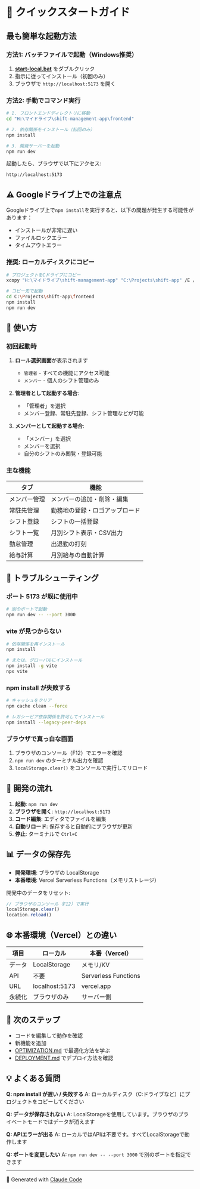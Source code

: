 # 🚀 クイックスタートガイド

## 最も簡単な起動方法

### 方法1: バッチファイルで起動（Windows推奨）

1. **[start-local.bat](start-local.bat)** をダブルクリック
2. 指示に従ってインストール（初回のみ）
3. ブラウザで `http://localhost:5173` を開く

### 方法2: 手動でコマンド実行

```bash
# 1. フロントエンドディレクトリに移動
cd "H:\マイドライブ\shift-management-app\frontend"

# 2. 依存関係をインストール（初回のみ）
npm install

# 3. 開発サーバーを起動
npm run dev
```

起動したら、ブラウザで以下にアクセス:
```
http://localhost:5173
```

## ⚠️ Googleドライブ上での注意点

Googleドライブ上で`npm install`を実行すると、以下の問題が発生する可能性があります：

- インストールが非常に遅い
- ファイルロックエラー
- タイムアウトエラー

### 推奨: ローカルディスクにコピー

```bash
# プロジェクトをCドライブにコピー
xcopy "H:\マイドライブ\shift-management-app" "C:\Projects\shift-app" /E /I /H

# コピー先で起動
cd C:\Projects\shift-app\frontend
npm install
npm run dev
```

## 📱 使い方

### 初回起動時

1. **ロール選択画面**が表示されます
   - `管理者` - すべての機能にアクセス可能
   - `メンバー` - 個人のシフト管理のみ

2. **管理者として起動する場合**:
   - 「管理者」を選択
   - メンバー登録、常駐先登録、シフト管理などが可能

3. **メンバーとして起動する場合**:
   - 「メンバー」を選択
   - メンバーを選択
   - 自分のシフトのみ閲覧・登録可能

### 主な機能

| タブ | 機能 |
|------|------|
| メンバー管理 | メンバーの追加・削除・編集 |
| 常駐先管理 | 勤務地の登録・ロゴアップロード |
| シフト登録 | シフトの一括登録 |
| シフト一覧 | 月別シフト表示・CSV出力 |
| 勤怠管理 | 出退勤の打刻 |
| 給与計算 | 月別給与の自動計算 |

## 🔧 トラブルシューティング

### ポート 5173 が既に使用中

```bash
# 別のポートで起動
npm run dev -- --port 3000
```

### vite が見つからない

```bash
# 依存関係を再インストール
npm install

# または、グローバルにインストール
npm install -g vite
npx vite
```

### npm install が失敗する

```bash
# キャッシュをクリア
npm cache clean --force

# レガシーピア依存関係を許可してインストール
npm install --legacy-peer-deps
```

### ブラウザで真っ白な画面

1. ブラウザのコンソール（F12）でエラーを確認
2. `npm run dev` のターミナル出力を確認
3. `localStorage.clear()` をコンソールで実行してリロード

## 🎯 開発の流れ

1. **起動**: `npm run dev`
2. **ブラウザを開く**: `http://localhost:5173`
3. **コード編集**: エディタでファイルを編集
4. **自動リロード**: 保存すると自動的にブラウザが更新
5. **停止**: ターミナルで `Ctrl+C`

## 📊 データの保存先

- **開発環境**: ブラウザの LocalStorage
- **本番環境**: Vercel Serverless Functions（メモリストレージ）

開発中のデータをリセット:
```javascript
// ブラウザのコンソール（F12）で実行
localStorage.clear()
location.reload()
```

## 🌐 本番環境（Vercel）との違い

| 項目 | ローカル | 本番（Vercel） |
|------|----------|----------------|
| データ | LocalStorage | メモリ/KV |
| API | 不要 | Serverless Functions |
| URL | localhost:5173 | vercel.app |
| 永続化 | ブラウザのみ | サーバー側 |

## 📝 次のステップ

- コードを編集して動作を確認
- 新機能を追加
- [OPTIMIZATION.md](OPTIMIZATION.md) で最適化方法を学ぶ
- [DEPLOYMENT.md](DEPLOYMENT.md) でデプロイ方法を確認

## 💡 よくある質問

**Q: npm install が遅い / 失敗する**
A: ローカルディスク（C:ドライブなど）にプロジェクトをコピーしてください

**Q: データが保存されない**
A: LocalStorageを使用しています。ブラウザのプライベートモードではデータが消えます

**Q: APIエラーが出る**
A: ローカルではAPIは不要です。すべてLocalStorageで動作します

**Q: ポートを変更したい**
A: `npm run dev -- --port 3000` で別のポートを指定できます

---

🤖 Generated with [Claude Code](https://claude.com/claude-code)
